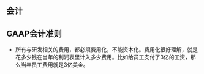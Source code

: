 ## 会计


## GAAP会计准则

* 所有与研发相关的费用，都必须费用化，不能资本化。费用化很好理解，就是花多少钱在当年的利润表里计入多少费用。比如给员工支付了3亿的工资，那么当年员工费用就是3亿美金。

